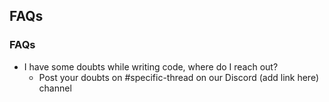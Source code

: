 ## FAQs

### **FAQs**

- I have some doubts while writing code, where do I reach out?
  - Post your doubts on #specific-thread on our Discord (add link here) channel
